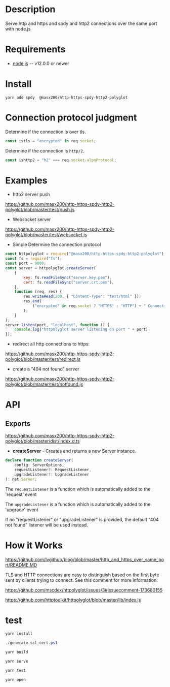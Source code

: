 # Description

Serve http and https and spdy and http2 connections over the same port with node.js

# Requirements

-   [node.js](http://nodejs.org/) -- v12.0.0 or newer

# Install

```shell
yarn add spdy  @masx200/http-https-spdy-http2-polyglot
```

# Connection protocol judgment

Determine if the connection is over tls.

```js
const istls = "encrypted" in req.socket;
```

Determine if the connection is `http/2`.

```js
const ishttp2 = "h2" === req.socket.alpnProtocol;
```

# Examples

-   http2 server push

https://github.com/masx200/http-https-spdy-http2-polyglot/blob/master/test/push.js

-   Websocket server

https://github.com/masx200/http-https-spdy-http2-polyglot/blob/master/test/websocket.js

-   Simple Determine the connection protocol

```javascript
const httpolyglot = require("@masx200/http-https-spdy-http2-polyglot");
const fs = require("fs");
const port = 9000;
const server = httpolyglot.createServer(
    {
        key: fs.readFileSync("server.key.pem"),
        cert: fs.readFileSync("server.crt.pem"),
    },
    function (req, res) {
        res.writeHead(200, { "Content-Type": "text/html" });
        res.end(
            ("encrypted" in req.socket ? "HTTPS" : "HTTP") + " Connection!"
        );
    }
);
server.listen(port, "localhost", function () {
    console.log("httpolyglot server listening on port " + port);
});
```

-   redirect all http connections to https:

https://github.com/masx200/http-https-spdy-http2-polyglot/blob/master/test/redirect.js

-   create a "404 not found" server

https://github.com/masx200/http-https-spdy-http2-polyglot/blob/master/test/notfound.js

# API

## Exports

https://github.com/masx200/http-https-spdy-http2-polyglot/blob/master/dist/index.d.ts

-   **createServer** - Creates and returns a new Server instance.

```ts
declare function createServer(
    config: ServerOptions,
    requestListener?: RequestListener,
    upgradeListener?: UpgradeListener
): net.Server;
```

The `requestListener` is a function which is automatically added to the 'request' event

The `upgradeListener` is a function which is automatically added to the 'upgrade' event

If no "requestListener" or "upgradeListener" is provided, the default "404 not found" listener will be used instead.

# How it Works

https://github.com/lvgithub/blog/blob/master/http_and_https_over_same_port/README.MD

TLS and HTTP connections are easy to distinguish based on the first byte sent by clients trying to connect. See this comment for more information.

https://github.com/mscdex/httpolyglot/issues/3#issuecomment-173680155

https://github.com/httptoolkit/httpolyglot/blob/master/lib/index.js

# test

```powershell
yarn install
```

```powershell
./generate-ssl-cert.ps1
```

```powershell
yarn build
```

```powershell
yarn serve
```

```powershell
yarn test
```

```powershell
yarn open
```
